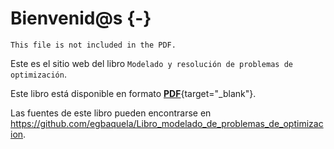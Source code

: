 # Bienvenid@s {-}

```{=comment}
This file is not included in the PDF.
```

Este es el sitio web del libro `Modelado y resolución de problemas de optimización`.

Este libro está disponible en formato [**PDF**](/libroOptimizacion.pdf){target="_blank"}.

Las fuentes de este libro pueden encontrarse en <https://github.com/egbaquela/Libro_modelado_de_problemas_de_optimizacion>.
